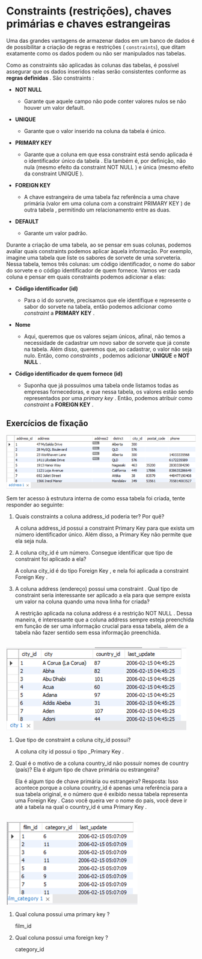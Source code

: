 # Constraints (restrições), chaves primárias e chaves estrangeiras
Uma das grandes vantagens de armazenar dados em um banco de dados é de possibilitar a criação de regras e restrições ( `constraints`), que ditam exatamente como os dados podem ou não ser manipulados nas tabelas.

Como as constraints são aplicadas às colunas das tabelas, é possível assegurar que os dados inseridos nelas serão consistentes conforme as **regras definidas** . São constraints :
- **NOT NULL** 
  - Garante que aquele campo não pode conter valores nulos se não houver um valor default.

- **UNIQUE**
  - Garante que o valor inserido na coluna da tabela é único.

- **PRIMARY KEY** 
  - Garante que a coluna em que essa constraint está sendo aplicada é o identificador único da tabela . Ela também é, por definição, não nula (mesmo efeito da constraint NOT NULL ) e única (mesmo efeito da constraint UNIQUE ).

- **FOREIGN KEY**
  -  A chave estrangeira de uma tabela faz referência a uma chave primária (valor em uma coluna com a constraint PRIMARY KEY ) de outra tabela , permitindo um relacionamento entre as duas.

- **DEFAULT**
  -  Garante um valor padrão.


Durante a criação de uma tabela, ao se pensar em suas colunas, podemos avaliar quais constraints podemos aplicar àquela informação. Por exemplo, imagine uma tabela que liste os sabores de sorvete de uma sorveteria. Nessa tabela, temos três colunas: um código identificador, o nome do sabor do sorvete e o código identificador de quem fornece. Vamos ver cada coluna e pensar em quais constraints podemos adicionar a elas:
- **Código identificador (id)** 
  - Para o id do sorvete, precisamos que ele identifique e represente o sabor do sorvete na tabela, então podemos adicionar como *constraint* a **PRIMARY KEY** .

- **Nome**
  -  Aqui, queremos que os valores sejam únicos, afinal, não temos a necessidade de cadastrar um novo sabor de sorvete que já conste na tabela. Além disso, queremos que, ao cadastrar, o valor não seja nulo. Então, como *constraints* , podemos adicionar **UNIQUE** e **NOT NULL** .

- **Código identificador de quem fornece (id)**
  -  Suponha que já possuímos uma tabela onde listamos todas as empresas fornecedoras, e que nessa tabela, os valores estão sendo representados por uma *primary key* . Então, podemos atribuir como *constraint* a **FOREIGN KEY** .


## Exercícios de fixação
<img src="../../img/table1.png">

Sem ter acesso à estrutura interna de como essa tabela foi criada, tente responder ao seguinte:
1. Quais constraints a coluna address_id poderia ter? Por quê?
    
    A coluna address_id possui a constraint Primary Key para que exista um número identificador único. Além disso, a Primary Key não permite que ela seja nula.

2. A coluna city_id é um número. Consegue identificar que tipo de constraint foi aplicado a ela?

    A coluna city_id é do tipo Foreign Key , e nela foi aplicada a constraint Foreign Key .

3. A coluna address (endereço) possui uma constraint . Qual tipo de constraint seria interessante ser aplicado a ela para que sempre exista um valor na coluna quando uma nova linha for criada?
     
     A restrição aplicada na coluna address é a restrição NOT NULL . Dessa maneira, é interessante que a coluna address sempre esteja preenchida em função de ser uma informação crucial para essa tabela, além de a tabela não fazer sentido sem essa informação preenchida.

<br>
<img src="../../img/table2.png">

1. Que tipo de constraint a coluna city_id possui?
   
    A coluna city id possui o tipo _Primary Key .

2. Qual é o motivo de a coluna country_id não possuir nomes de country (país)? Ela é algum tipo de chave primária ou estrangeira?

    Ela é algum tipo de chave primária ou estrangeira? Resposta: Isso acontece porque a coluna country_id é apenas uma referência para a sua tabela original, e o número que é exibido nessa tabela representa uma Foreign Key . Caso você queira ver o nome do país, você deve ir até a tabela na qual o country_id é uma Primary Key .

<br>

<img src="../../img/table3.png">

1. Qual coluna possui uma primary key ?

    film_id

2. Qual coluna possui uma foreign key ?

    category_id
